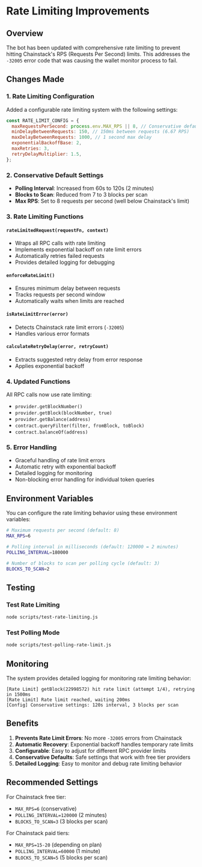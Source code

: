 # Rate Limiting Improvements

## Overview

The bot has been updated with comprehensive rate limiting to prevent hitting Chainstack's RPS (Requests Per Second) limits. This addresses the `-32005` error code that was causing the wallet monitor process to fail.

## Changes Made

### 1. Rate Limiting Configuration

Added a configurable rate limiting system with the following settings:

```javascript
const RATE_LIMIT_CONFIG = {
  maxRequestsPerSecond: process.env.MAX_RPS || 8, // Conservative default
  minDelayBetweenRequests: 150, // 150ms between requests (6.67 RPS)
  maxDelayBetweenRequests: 1000, // 1 second max delay
  exponentialBackoffBase: 2,
  maxRetries: 3,
  retryDelayMultiplier: 1.5,
};
```

### 2. Conservative Default Settings

- **Polling Interval**: Increased from 60s to 120s (2 minutes)
- **Blocks to Scan**: Reduced from 7 to 3 blocks per scan
- **Max RPS**: Set to 8 requests per second (well below Chainstack's limit)

### 3. Rate Limiting Functions

#### `rateLimitedRequest(requestFn, context)`

- Wraps all RPC calls with rate limiting
- Implements exponential backoff on rate limit errors
- Automatically retries failed requests
- Provides detailed logging for debugging

#### `enforceRateLimit()`

- Ensures minimum delay between requests
- Tracks requests per second window
- Automatically waits when limits are reached

#### `isRateLimitError(error)`

- Detects Chainstack rate limit errors (`-32005`)
- Handles various error formats

#### `calculateRetryDelay(error, retryCount)`

- Extracts suggested retry delay from error response
- Applies exponential backoff

### 4. Updated Functions

All RPC calls now use rate limiting:

- `provider.getBlockNumber()`
- `provider.getBlock(blockNumber, true)`
- `provider.getBalance(address)`
- `contract.queryFilter(filter, fromBlock, toBlock)`
- `contract.balanceOf(address)`

### 5. Error Handling

- Graceful handling of rate limit errors
- Automatic retry with exponential backoff
- Detailed logging for monitoring
- Non-blocking error handling for individual token queries

## Environment Variables

You can configure the rate limiting behavior using these environment variables:

```bash
# Maximum requests per second (default: 8)
MAX_RPS=6

# Polling interval in milliseconds (default: 120000 = 2 minutes)
POLLING_INTERVAL=180000

# Number of blocks to scan per polling cycle (default: 3)
BLOCKS_TO_SCAN=2
```

## Testing

### Test Rate Limiting

```bash
node scripts/test-rate-limiting.js
```

### Test Polling Mode

```bash
node scripts/test-polling-rate-limit.js
```

## Monitoring

The system provides detailed logging for monitoring rate limiting behavior:

```
[Rate Limit] getBlock(22998572) hit rate limit (attempt 1/4), retrying in 1500ms
[Rate Limit] Rate limit reached, waiting 200ms
[Config] Conservative settings: 120s interval, 3 blocks per scan
```

## Benefits

1. **Prevents Rate Limit Errors**: No more `-32005` errors from Chainstack
2. **Automatic Recovery**: Exponential backoff handles temporary rate limits
3. **Configurable**: Easy to adjust for different RPC provider limits
4. **Conservative Defaults**: Safe settings that work with free tier providers
5. **Detailed Logging**: Easy to monitor and debug rate limiting behavior

## Recommended Settings

For Chainstack free tier:

- `MAX_RPS=6` (conservative)
- `POLLING_INTERVAL=120000` (2 minutes)
- `BLOCKS_TO_SCAN=3` (3 blocks per scan)

For Chainstack paid tiers:

- `MAX_RPS=15-20` (depending on plan)
- `POLLING_INTERVAL=60000` (1 minute)
- `BLOCKS_TO_SCAN=5` (5 blocks per scan)
